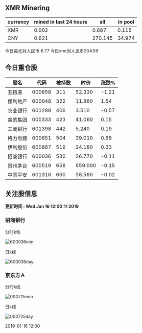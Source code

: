 ## XMR Minering

|currency|mined in last 24 hours|all|in pool|
|---|---|---|---|
|XMR|0.002|0.887|0.115|
|CNY|0.621|270.145|34.974|

今日美元对人民币 6.77	今日xmr对人民币304.59


## 今日重仓股 

|股名|代码|被持数|时价|涨跌%|
|---|---|---|---|---|
|五粮液|000858|311|52.330|-1.21|
|保利地产|600048|322|11.860|1.54|
|农业银行|601288|406|3.510|-0.57|
|美的集团|000333|423|41.060|0.15|
|工商银行|601398|442|5.240|0.19|
|格力电器|000651|504|39.010|0.59|
|伊利股份|600887|519|24.180|0.33|
|招商银行|600036|530|26.770|-0.11|
|贵州茅台|600519|658|659.000|-0.15|
|中国平安|601318|690|58.580|-0.02|

## 关注股信息
**更新时间 : Wed Jan 16 12:00:11 2019**
### 招商银行 
分时k线

![600036min](http://image.sinajs.cn/newchart/min/n/sh600036.gif)

日k线

![600036day](http://image.sinajs.cn/newchart/daily/n/sh600036.gif)

### 京东方Ａ 
分时k线

![000725min](http://image.sinajs.cn/newchart/min/n/sz000725.gif)

日k线

![000725day](http://image.sinajs.cn/newchart/daily/n/sz000725.gif)

2019-01-16 12:00